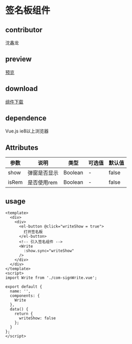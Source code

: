 # 签名板组件
## contributor
沈鑫龙
## preview
[预览](./index.html#/components/com-signWrite/signWrite)
## download
[组件下载](./components/com-signWrite.zip)
## dependence
Vue.js ie8以上浏览器

## Attributes
| 参数 |	说明 |类型 |可选值	| 默认值 |
| ---- | ---- |---- | ----   |----  | 
| show | 弹窗是否显示 | Boolean | - | false  | 
| isRem | 是否使用rem | Boolean | - | false  | 
## usage
```
<template>
  <div>
    <div>
      <el-button @click="writeShow = true">
        打开签名板
      </el-button>
      <!-- 引入签名组件 -->
      <Write
        :show.sync="writeShow"
      />
    </div>
  </div>
</template>
<script>
import Write from './com-signWrite.vue';

export default {
  name: '',
  components: {
    Write
  },
  data() {
    return {
      writeShow: false
    };
  }
};
</script>

```
